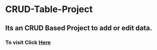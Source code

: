 # CRUD-Table-Project
<h2>Its an CRUD Based Project to add or edit data.</h2>
<h3>To visit Click <a href="https://tusharrb.github.io/CRUD_Table/">Here</a></h3>
